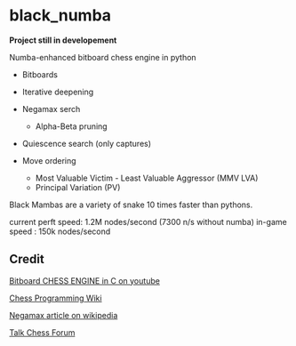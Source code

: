 # black_numba

**Project still in developement**

Numba-enhanced bitboard chess engine in python

* Bitboards

* Iterative deepening
* Negamax serch
  * Alpha-Beta pruning
* Quiescence search (only captures)

* Move ordering
  * Most Valuable Victim - Least Valuable Aggressor (MMV LVA)
  * Principal Variation (PV)



Black Mambas are a variety of snake 10 times faster than pythons.

current perft speed: 1.2M nodes/second (7300 n/s without numba)
in-game speed :      150k nodes/second


## Credit
[Bitboard CHESS ENGINE in C on youtube](https://youtube.com/playlist?list=PLmN0neTso3Jxh8ZIylk74JpwfiWNI76Cs)

[Chess Programming Wiki](https://www.chessprogramming.org/Main_Page)

[Negamax article on wikipedia](https://en.wikipedia.org/wiki/Negamax)

[Talk Chess Forum](http://talkchess.com/forum3/index.php)

